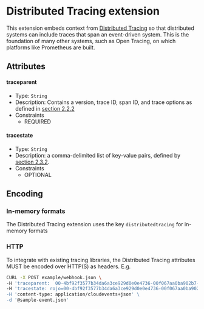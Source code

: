 # Distributed Tracing extension

This extension embeds context from 
[Distributed Tracing](https://w3c.github.io/trace-context/)
so that distributed systems can include traces that span an event-driven system.
This is the foundation of many other systems, such as Open Tracing, on which
platforms like Prometheus are built.

## Attributes
#### traceparent
* Type: `String`
* Description: Contains a version, trace ID, span ID, and trace options as defined in
  [section 2.2.2](https://w3c.github.io/trace-context/#field-value)
* Constraints
  * REQUIRED

#### tracestate
* Type: `String`
* Description: a comma-delimited list of key-value pairs, defined by
  [section 2.3.2](https://w3c.github.io/trace-context/#header-value).
* Constraints
  * OPTIONAL
    
## Encoding

### In-memory formats
The Distributed Tracing extension uses the key `distributedtracing` for in-memory formats

### HTTP

To integrate with existing tracing libraries, the Distributed Tracing attributes MUST
be encoded over HTTP(S) as headers. E.g.

```bash
CURL -X POST example/webhook.json \
-H 'traceparent:  00-4bf92f3577b34da6a3ce929d0e0e4736-00f067aa0ba902b7-01' \
-H 'tracestate: rojo=00-4bf92f3577b34da6a3ce929d0e0e4736-00f067aa0ba902b7-01,congo=lZWRzIHRoNhcm5hbCBwbGVhc3VyZS4=` \
-H 'content-type: application/cloudevents+json' \
-d '@sample-event.json'
```
